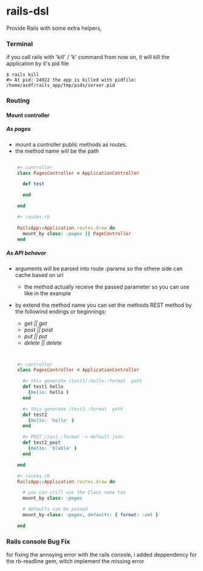 rails-dsl
=================

Provide Rails with some extra helpers,

### Terminal

if you call rails with 'kill' / 'k' command from now on, it will kill the application by it's pid file

    $ rails kill
    #> At pid: 24922 the app is killed with pidfile: /home/asdf/rails_app/tmp/pids/server.pid


### Routing

#### Mount controller

##### As pages

* mount a controller public methods as routes.
* the method name will be the path

```ruby

    #> controller
    class PagesController < ApplicationController

      def test

      end

    end

    #> routes.rb

    RailsApp::Application.routes.draw do
      mount_by class: :pages || PageController
    end


```

##### As API behavor

* arguments will be parsed into route :params so the othere side can cache based on url
    * the method actually receive the passed parameter so you can use like in the example

* by extend the method name you can set the methods REST method by the followind endings or beginnings:
    * _get || get_
    * _post || post_
    * _put || put_
    * _delete || delete_

```ruby


    #> controller
    class PagesController < ApplicationController

      #> this generate /test1/:hello.:format  path
      def test1 hello
        {hello: hello }
      end

      #> this generate /test2.:format  path
      def test2
        {hello: 'hello' }
      end

      #> POST /test.:format -> default json
      def test2_post
        {hello: 'blabla' }
      end

    end

    #> routes.rb
    RailsApp::Application.routes.draw do

      # you can still use the Class name too
      mount_by class: :pages

      # defaults can be passed 
      mount_by class: :pages, defaults: { format: :xml }

    end

```

### Rails console Bug Fix

for fixing the annoying error with the rails console,
i added deppendency for the rb-readline gem, witch implement the missing error
